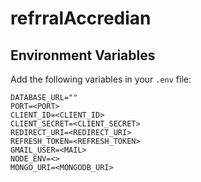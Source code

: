 # refrralAccredian

## Environment Variables
Add the following variables in your `.env` file:

```env
DATABASE_URL=""
PORT=<PORT>
CLIENT_ID=<CLIENT_ID>
CLIENT_SECRET=<CLIENT_SECRET>
REDIRECT_URI=<REDIRECT_URI>
REFRESH_TOKEN=<REFRESH_TOKEN>
GMAIL_USER=<MAIL>
NODE_ENV=<>
MONGO_URI=<MONGODB_URI>
